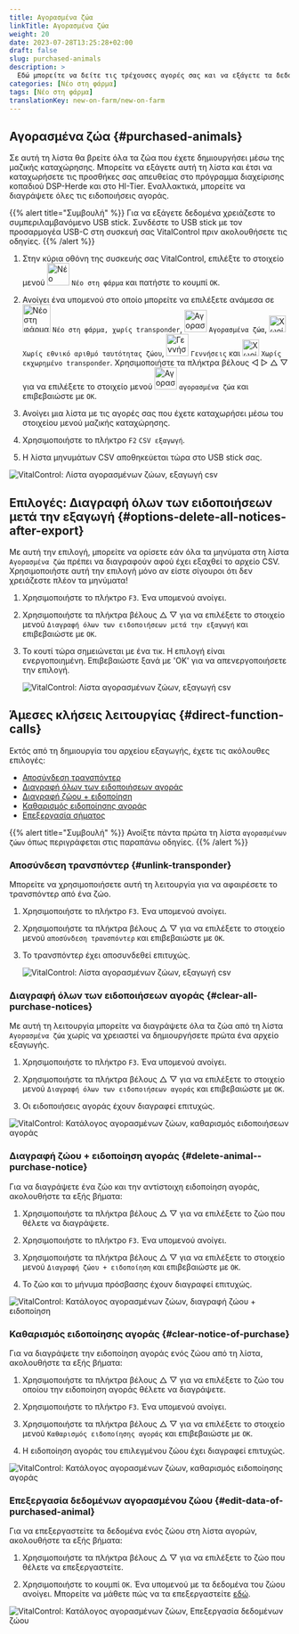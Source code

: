 ```yaml
---
title: Αγορασμένα ζώα
linkTitle: Αγορασμένα ζώα
weight: 20
date: 2023-07-28T13:25:28+02:00
draft: false
slug: purchased-animals
description: >
  Εδώ μπορείτε να δείτε τις τρέχουσες αγορές σας και να εξάγετε τα δεδομένα.
categories: [Νέο στη φάρμα]
tags: [Νέο στη φάρμα]
translationKey: new-on-farm/new-on-farm
---
```

## Αγορασμένα ζώα {#purchased-animals}

Σε αυτή τη λίστα θα βρείτε όλα τα ζώα που έχετε δημιουργήσει μέσω της μαζικής καταχώρησης. Μπορείτε να εξάγετε αυτή τη λίστα και έτσι να καταχωρήσετε τις προσθήκες σας απευθείας στο πρόγραμμα διαχείρισης κοπαδιού DSP-Herde και στο HI-Tier. Εναλλακτικά, μπορείτε να διαγράψετε όλες τις ειδοποιήσεις αγοράς.

{{% alert title="Συμβουλή" %}}
Για να εξάγετε δεδομένα χρειάζεστε το συμπεριλαμβανόμενο USB stick. Συνδέστε το USB stick με τον προσαρμογέα USB-C στη συσκευή σας VitalControl πριν ακολουθήσετε τις οδηγίες.
{{% /alert %}}

1. Στην κύρια οθόνη της συσκευής σας VitalControl, επιλέξτε το στοιχείο μενού <img src="/icons/main/new-on-farm.svg" width="40" align="bottom" alt="Νέο στη φάρμα" /> `Νέο στη φάρμα` και πατήστε το κουμπί `OK`.

2. Ανοίγει ένα υπομενού στο οποίο μπορείτε να επιλέξετε ανάμεσα σε <img src="/icons/registration/new-on-farm-no-transponder.svg" width="50" align="bottom" alt="Νέο στη φάρμα, χωρίς transponder" /> `Νέο στη φάρμα, χωρίς transponder`, <img src="/icons/main/new-on-farm.svg" width="40" align="bottom" alt="Αγορασμένα ζώα" /> `Αγορασμένα ζώα`, <img src="/icons/registration/no-eartag-number.svg" width="30" align="bottom" alt="Χωρίς εθνικό αριθμό ταυτότητας ζώου" /> `Χωρίς εθνικό αριθμό ταυτότητας ζώου`, <img src="/icons/main/births.svg" width="40" align="bottom" alt="Γεννήσεις" /> `Γεννήσεις` και <img src="/icons/registration/no-transponder.svg" width="30" align="bottom" alt="Χωρίς εκχωρημένο transponder" /> `Χωρίς εκχωρημένο transponder`. Χρησιμοποιήστε τα πλήκτρα βέλους ◁ ▷ △ ▽ για να επιλέξετε το στοιχείο μενού <img src="/icons/main/new-on-farm.svg" width="40" align="bottom" alt="Αγορασμένα ζώα" /> `αγορασμένα ζώα` και επιβεβαιώστε με `OK`.

3. Ανοίγει μια λίστα με τις αγορές σας που έχετε καταχωρήσει μέσω του στοιχείου μενού μαζικής καταχώρησης.

4. Χρησιμοποιήστε το πλήκτρο `F2` `CSV εξαγωγή`.

5. Η λίστα μηνυμάτων CSV αποθηκεύεται τώρα στο USB stick σας.

![VitalControl: Λίστα αγορασμένων ζώων, εξαγωγή csv](../images/purchasedanimals.png "Αγορασμένα ζώα, εξαγωγή csv")

## Επιλογές: Διαγραφή όλων των ειδοποιήσεων μετά την εξαγωγή {#options-delete-all-notices-after-export}

Με αυτή την επιλογή, μπορείτε να ορίσετε εάν όλα τα μηνύματα στη λίστα `Αγορασμένα ζώα` πρέπει να διαγραφούν αφού έχει εξαχθεί το αρχείο CSV. Χρησιμοποιήστε αυτή την επιλογή μόνο αν είστε σίγουροι ότι δεν χρειάζεστε πλέον τα μηνύματα!

1. Χρησιμοποιήστε το πλήκτρο `F3`. Ένα υπομενού ανοίγει.

2. Χρησιμοποιήστε τα πλήκτρα βέλους △ ▽ για να επιλέξετε το στοιχείο μενού `Διαγραφή όλων των ειδοποιήσεων μετά την εξαγωγή` και επιβεβαιώστε με `OK`.

3. Το κουτί τώρα σημειώνεται με ένα τικ. Η επιλογή είναι ενεργοποιημένη. Επιβεβαιώστε ξανά με 'OK' για να απενεργοποιήσετε την επιλογή.

    ![VitalControl: Λίστα αγορασμένων ζώων, εξαγωγή csv](../images/delete-all.png "Διαγραφή όλων των ειδοποιήσεων μετά την εξαγωγή")    

## Άμεσες κλήσεις λειτουργίας {#direct-function-calls}

Εκτός από τη δημιουργία του αρχείου εξαγωγής, έχετε τις ακόλουθες επιλογές:

- [Αποσύνδεση τρανσπόντερ](#unlink-transponder)
- [Διαγραφή όλων των ειδοποιήσεων αγοράς](#clear-all-purchase-notices)
- [Διαγραφή ζώου + ειδοποίηση](#delete-animal--purchase-notice)
- [Καθαρισμός ειδοποίησης αγοράς](#clear-notice-of-purchase)
- [Επεξεργασία σήματος](#edit-data-of-purchased-animal)

{{% alert title="Συμβουλή" %}}
Ανοίξτε πάντα πρώτα τη λίστα `αγορασμένων ζώων` όπως περιγράφεται στις παραπάνω οδηγίες.
{{% /alert %}}

### Αποσύνδεση τρανσπόντερ {#unlink-transponder}

Μπορείτε να χρησιμοποιήσετε αυτή τη λειτουργία για να αφαιρέσετε το τρανσπόντερ από ένα ζώο.

1. Χρησιμοποιήστε το πλήκτρο `F3`. Ένα υπομενού ανοίγει.

2. Χρησιμοποιήστε τα πλήκτρα βέλους △ ▽ για να επιλέξετε το στοιχείο μενού `αποσύνδεση τρανσπόντερ` και επιβεβαιώστε με `OK`.

3. Το τρανσπόντερ έχει αποσυνδεθεί επιτυχώς.

    ![VitalControl: Λίστα αγορασμένων ζώων, εξαγωγή csv](../images/unlink-transponder.png "Αγορασμένα ζώα, αποσύνδεση τρανσπόντερ")

### Διαγραφή όλων των ειδοποιήσεων αγοράς {#clear-all-purchase-notices}

Με αυτή τη λειτουργία μπορείτε να διαγράψετε όλα τα ζώα από τη λίστα `Αγορασμένα ζώα` χωρίς να χρειαστεί να δημιουργήσετε πρώτα ένα αρχείο εξαγωγής.

1. Χρησιμοποιήστε το πλήκτρο `F3`. Ένα υπομενού ανοίγει.

2. Χρησιμοποιήστε τα πλήκτρα βέλους △ ▽ για να επιλέξετε το στοιχείο μενού `Διαγραφή όλων των ειδοποιήσεων αγοράς` και επιβεβαιώστε με `OK`.

3. Οι ειδοποιήσεις αγοράς έχουν διαγραφεί επιτυχώς.

![VitalControl: Κατάλογος αγορασμένων ζώων, καθαρισμός ειδοποιήσεων αγοράς](../images/clear.png "Καθαρισμός όλων των ειδοποιήσεων αγοράς")

### Διαγραφή ζώου + ειδοποίηση αγοράς {#delete-animal--purchase-notice}

Για να διαγράψετε ένα ζώο και την αντίστοιχη ειδοποίηση αγοράς, ακολουθήστε τα εξής βήματα:

1. Χρησιμοποιήστε τα πλήκτρα βέλους △ ▽ για να επιλέξετε το ζώο που θέλετε να διαγράψετε.

2. Χρησιμοποιήστε το πλήκτρο `F3`. Ένα υπομενού ανοίγει.

3. Χρησιμοποιήστε τα πλήκτρα βέλους △ ▽ για να επιλέξετε το στοιχείο μενού `Διαγραφή ζώου + ειδοποίηση` και επιβεβαιώστε με `OK`.

4. Το ζώο και το μήνυμα πρόσβασης έχουν διαγραφεί επιτυχώς.

![VitalControl: Κατάλογος αγορασμένων ζώων, διαγραφή ζώου + ειδοποίηση](../images/delete.png "Διαγραφή ζώου + ειδοποίηση")

### Καθαρισμός ειδοποίησης αγοράς {#clear-notice-of-purchase}

Για να διαγράψετε την ειδοποίηση αγοράς ενός ζώου από τη λίστα, ακολουθήστε τα εξής βήματα:

1. Χρησιμοποιήστε τα πλήκτρα βέλους △ ▽ για να επιλέξετε το ζώο του οποίου την ειδοποίηση αγοράς θέλετε να διαγράψετε.

2. Χρησιμοποιήστε το πλήκτρο `F3`. Ένα υπομενού ανοίγει.

3. Χρησιμοποιήστε τα πλήκτρα βέλους △ ▽ για να επιλέξετε το στοιχείο μενού `Καθαρισμός ειδοποίησης αγοράς` και επιβεβαιώστε με `OK`.

4. Η ειδοποίηση αγοράς του επιλεγμένου ζώου έχει διαγραφεί επιτυχώς.

![VitalControl: Κατάλογος αγορασμένων ζώων, καθαρισμός ειδοποίησης αγοράς](../images/clearnotice.png "Καθαρισμός ειδοποίησης αγοράς")

### Επεξεργασία δεδομένων αγορασμένου ζώου {#edit-data-of-purchased-animal}

Για να επεξεργαστείτε τα δεδομένα ενός ζώου στη λίστα αγορών, ακολουθήστε τα εξής βήματα:

1. Χρησιμοποιήστε τα πλήκτρα βέλους △ ▽ για να επιλέξετε το ζώο που θέλετε να επεξεργαστείτε.

2. Χρησιμοποιήστε το κουμπί `OK`. Ένα υπομενού με τα δεδομένα του ζώου ανοίγει. Μπορείτε να μάθετε πώς να τα επεξεργαστείτε [εδώ](/el/docs/actions/edit/#edit-animal-data).

![VitalControl: Κατάλογος αγορασμένων ζώων, Επεξεργασία δεδομένων ζώου](../images/edit.png "Επεξεργασία δεδομένων αγορασμένου ζώου")
